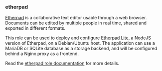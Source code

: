### etherpad

[Etherpad](https://en.wikipedia.org/wiki/Etherpad) is a collaborative
text editor usable through a web browser. Documents can be edited by
multiple people in real time, shared and exported in different formats.

This role can be used to deploy and configure [Etherpad
Lite](https://github.com/ether/etherpad-lite), a NodeJS version of
Etherpad, on a Debian/Ubuntu host. The application can use a MariaDB or
SQLite database as a storage backend, and will be configured behind a
Nginx proxy as a frontend.

Read the [etherpad role documentation](https://docs.debops.org/en/stable-3.0/ansible/roles/etherpad/) for more details.
